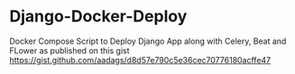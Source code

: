 # Django-Docker-Deploy
Docker Compose Script to Deploy Django App along with Celery, Beat and FLower as published on this gist https://gist.github.com/aadags/d8d57e790c5e36cec70776180acffe47


